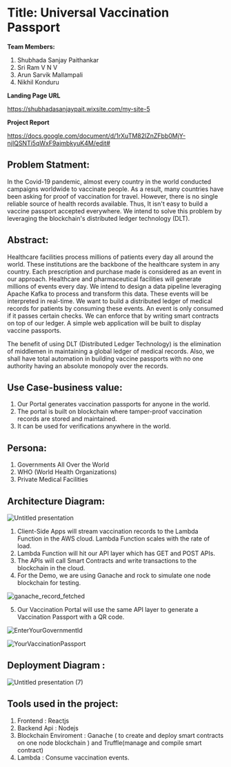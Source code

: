 # Title: Universal Vaccination Passport 

**Team Members:**
1. Shubhada Sanjay Paithankar 
2. Sri Ram V N V
3. Arun Sarvik Mallampali
4. Nikhil Konduru

**Landing Page URL**  

https://shubhadasanjaypait.wixsite.com/my-site-5  

**Project Report**

https://docs.google.com/document/d/1rXuTM82lZnZFbb0MjY-njIQSNTi5qWxF9ajmbkyuK4M/edit#

## Problem Statment:
In the Covid-19 pandemic, almost every country in the world conducted campaigns worldwide to vaccinate people. As a result, many countries have been asking for proof of vaccination for travel. However, there is no single reliable source of health records available. Thus, It isn't easy to build a vaccine passport accepted everywhere. We intend to solve this problem by leveraging the blockchain's distributed ledger technology (DLT).

## Abstract:
Healthcare facilities process millions of patients every day all around the world. These institutions are the backbone of the healthcare system in any country. Each prescription and purchase made is considered as an event in our approach. Healthcare and pharmaceutical facilities will generate millions of events every day. We intend to design a data pipeline leveraging Apache Kafka to process and transform this data. These events will be interpreted in real-time. We want to build a distributed ledger of medical records for patients by consuming these events. An event is only consumed if it passes certain checks. We can enforce that by writing smart contracts on top of our ledger. A simple web application will be built to display vaccine passports. 

The benefit of using DLT (Distributed Ledger Technology) is the elimination of middlemen in maintaining a global ledger of medical records. Also, we shall have total automation in building vaccine passports with no one authority having an absolute monopoly over the records. 

## Use Case-business value:

1. Our Portal generates vaccination passports for anyone in the world.
2. The portal is built on blockchain where tamper-proof vaccination records are stored and maintained. 
3. It can be used for verifications anywhere in the world.

## Persona:

1. Governments All Over the World
2. WHO (World Health Organizations)
3. Private Medical Facilities 

## Architecture Diagram:

![Untitled presentation](https://user-images.githubusercontent.com/99461999/167273804-f5038713-52cf-4675-af9b-661420b507b4.jpg)


1. Client-Side Apps will stream vaccination records to the Lambda Function in the AWS cloud.
Lambda Function scales with the rate of load.
2. Lambda Function will hit our API layer which has GET and POST APIs.
3. The APIs will call Smart Contracts and write transactions to the blockchain in the cloud. 
4. For the Demo, we are using Ganache and rock to simulate one node blockchain for testing.

![ganache_record_fetched](https://user-images.githubusercontent.com/99461999/167273858-d5e583ad-7a4b-4512-8128-19e7d0adfb6e.png)

5. Our Vaccination Portal will use the same API layer to generate a Vaccination Passport with a QR code.

![EnterYourGovernmentId](https://user-images.githubusercontent.com/99461999/167273882-94d4b0c5-a42d-42a9-bc73-fa6de3d3950a.png)

![YourVaccinationPassport](https://user-images.githubusercontent.com/99461999/167273906-88490d21-02af-4aa9-b7f9-57aa3c0d128b.png)

## Deployment Diagram :

![Untitled presentation (7)](https://user-images.githubusercontent.com/99461999/167480687-d34e8f19-6c9f-4a86-b446-58eee85c5fde.png)

## Tools used in the project:

1. Frontend : Reactjs
2. Backend Api : Nodejs 
3. Blockchain Enviroment :  Ganache ( to create and deploy smart contracts on one node blockchain ) and Truffle(manage and compile smart contract)
4. Lambda : Consume vaccination events.






